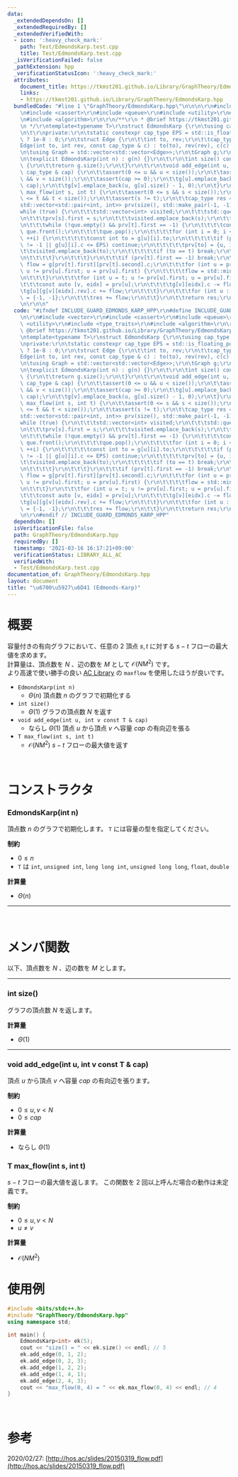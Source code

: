 ```yaml
---
data:
  _extendedDependsOn: []
  _extendedRequiredBy: []
  _extendedVerifiedWith:
  - icon: ':heavy_check_mark:'
    path: Test/EdmondsKarp.test.cpp
    title: Test/EdmondsKarp.test.cpp
  _isVerificationFailed: false
  _pathExtension: hpp
  _verificationStatusIcon: ':heavy_check_mark:'
  attributes:
    document_title: https://tkmst201.github.io/Library/GraphTheory/EdmondsKarp.hpp
    links:
    - https://tkmst201.github.io/Library/GraphTheory/EdmondsKarp.hpp
  bundledCode: "#line 1 \"GraphTheory/EdmondsKarp.hpp\"\n\n\n\r\n#include <vector>\r\
    \n#include <cassert>\r\n#include <queue>\r\n#include <utility>\r\n#include <type_traits>\r\
    \n#include <algorithm>\r\n\r\n/**\r\n * @brief https://tkmst201.github.io/Library/GraphTheory/EdmondsKarp.hpp\r\
    \n */\r\ntemplate<typename T>\r\nstruct EdmondsKarp {\r\n\tusing cap_type = T;\r\
    \n\t\r\nprivate:\r\n\tstatic constexpr cap_type EPS = std::is_floating_point<cap_type>()\
    \ ? 1e-8 : 0;\r\n\tstruct Edge {\r\n\t\tint to, rev;\r\n\t\tcap_type c;\r\n\t\t\
    Edge(int to, int rev, const cap_type & c) : to(to), rev(rev), c(c) {}\r\n\t};\r\
    \n\tusing Graph = std::vector<std::vector<Edge>>;\r\n\tGraph g;\r\n\t\r\npublic:\r\
    \n\texplicit EdmondsKarp(int n) : g(n) {}\r\n\t\r\n\tint size() const noexcept\
    \ {\r\n\t\treturn g.size();\r\n\t}\r\n\t\r\n\tvoid add_edge(int u, int v, const\
    \ cap_type & cap) {\r\n\t\tassert(0 <= u && u < size());\r\n\t\tassert(0 <= v\
    \ && v < size());\r\n\t\tassert(cap >= 0);\r\n\t\tg[u].emplace_back(v, g[v].size(),\
    \ cap);\r\n\t\tg[v].emplace_back(u, g[u].size() - 1, 0);\r\n\t}\r\n\t\r\n\tcap_type\
    \ max_flow(int s, int t) {\r\n\t\tassert(0 <= s && s < size());\r\n\t\tassert(0\
    \ <= t && t < size());\r\n\t\tassert(s != t);\r\n\t\tcap_type res = 0;\r\n\t\t\
    std::vector<std::pair<int, int>> prv(size(), std::make_pair(-1, -1));\r\n\t\t\
    while (true) {\r\n\t\t\tstd::vector<int> visited;\r\n\t\t\tstd::queue<int> que;\r\
    \n\t\t\tprv[s].first = s;\r\n\t\t\tvisited.emplace_back(s);\r\n\t\t\tque.emplace(s);\r\
    \n\t\t\twhile (!que.empty() && prv[t].first == -1) {\r\n\t\t\t\tconst int u =\
    \ que.front();\r\n\t\t\t\tque.pop();\r\n\t\t\t\tfor (int i = 0; i < static_cast<int>(g[u].size());\
    \ ++i) {\r\n\t\t\t\t\tconst int to = g[u][i].to;\r\n\t\t\t\t\tif (prv[to].first\
    \ != -1 || g[u][i].c <= EPS) continue;\r\n\t\t\t\t\tprv[to] = {u, i};\r\n\t\t\t\
    \t\tvisited.emplace_back(to);\r\n\t\t\t\t\tif (to == t) break;\r\n\t\t\t\t\tque.emplace(to);\r\
    \n\t\t\t\t}\r\n\t\t\t}\r\n\t\t\tif (prv[t].first == -1) break;\r\n\t\t\tcap_type\
    \ flow = g[prv[t].first][prv[t].second].c;\r\n\t\t\tfor (int u = prv[t].first;\
    \ u != prv[u].first; u = prv[u].first) {\r\n\t\t\t\tflow = std::min(flow, g[prv[u].first][prv[u].second].c);\r\
    \n\t\t\t}\r\n\t\t\tfor (int u = t; u != prv[u].first; u = prv[u].first) {\r\n\t\
    \t\t\tconst auto [v, eidx] = prv[u];\r\n\t\t\t\tg[v][eidx].c -= flow;\r\n\t\t\t\
    \tg[u][g[v][eidx].rev].c += flow;\r\n\t\t\t}\r\n\t\t\tfor (int u : visited) prv[u]\
    \ = {-1, -1};\r\n\t\t\tres += flow;\r\n\t\t}\r\n\t\treturn res;\r\n\t}\r\n};\r\
    \n\r\n\n"
  code: "#ifndef INCLUDE_GUARD_EDMONDS_KARP_HPP\r\n#define INCLUDE_GUARD_EDMONDS_KARP_HPP\r\
    \n\r\n#include <vector>\r\n#include <cassert>\r\n#include <queue>\r\n#include\
    \ <utility>\r\n#include <type_traits>\r\n#include <algorithm>\r\n\r\n/**\r\n *\
    \ @brief https://tkmst201.github.io/Library/GraphTheory/EdmondsKarp.hpp\r\n */\r\
    \ntemplate<typename T>\r\nstruct EdmondsKarp {\r\n\tusing cap_type = T;\r\n\t\r\
    \nprivate:\r\n\tstatic constexpr cap_type EPS = std::is_floating_point<cap_type>()\
    \ ? 1e-8 : 0;\r\n\tstruct Edge {\r\n\t\tint to, rev;\r\n\t\tcap_type c;\r\n\t\t\
    Edge(int to, int rev, const cap_type & c) : to(to), rev(rev), c(c) {}\r\n\t};\r\
    \n\tusing Graph = std::vector<std::vector<Edge>>;\r\n\tGraph g;\r\n\t\r\npublic:\r\
    \n\texplicit EdmondsKarp(int n) : g(n) {}\r\n\t\r\n\tint size() const noexcept\
    \ {\r\n\t\treturn g.size();\r\n\t}\r\n\t\r\n\tvoid add_edge(int u, int v, const\
    \ cap_type & cap) {\r\n\t\tassert(0 <= u && u < size());\r\n\t\tassert(0 <= v\
    \ && v < size());\r\n\t\tassert(cap >= 0);\r\n\t\tg[u].emplace_back(v, g[v].size(),\
    \ cap);\r\n\t\tg[v].emplace_back(u, g[u].size() - 1, 0);\r\n\t}\r\n\t\r\n\tcap_type\
    \ max_flow(int s, int t) {\r\n\t\tassert(0 <= s && s < size());\r\n\t\tassert(0\
    \ <= t && t < size());\r\n\t\tassert(s != t);\r\n\t\tcap_type res = 0;\r\n\t\t\
    std::vector<std::pair<int, int>> prv(size(), std::make_pair(-1, -1));\r\n\t\t\
    while (true) {\r\n\t\t\tstd::vector<int> visited;\r\n\t\t\tstd::queue<int> que;\r\
    \n\t\t\tprv[s].first = s;\r\n\t\t\tvisited.emplace_back(s);\r\n\t\t\tque.emplace(s);\r\
    \n\t\t\twhile (!que.empty() && prv[t].first == -1) {\r\n\t\t\t\tconst int u =\
    \ que.front();\r\n\t\t\t\tque.pop();\r\n\t\t\t\tfor (int i = 0; i < static_cast<int>(g[u].size());\
    \ ++i) {\r\n\t\t\t\t\tconst int to = g[u][i].to;\r\n\t\t\t\t\tif (prv[to].first\
    \ != -1 || g[u][i].c <= EPS) continue;\r\n\t\t\t\t\tprv[to] = {u, i};\r\n\t\t\t\
    \t\tvisited.emplace_back(to);\r\n\t\t\t\t\tif (to == t) break;\r\n\t\t\t\t\tque.emplace(to);\r\
    \n\t\t\t\t}\r\n\t\t\t}\r\n\t\t\tif (prv[t].first == -1) break;\r\n\t\t\tcap_type\
    \ flow = g[prv[t].first][prv[t].second].c;\r\n\t\t\tfor (int u = prv[t].first;\
    \ u != prv[u].first; u = prv[u].first) {\r\n\t\t\t\tflow = std::min(flow, g[prv[u].first][prv[u].second].c);\r\
    \n\t\t\t}\r\n\t\t\tfor (int u = t; u != prv[u].first; u = prv[u].first) {\r\n\t\
    \t\t\tconst auto [v, eidx] = prv[u];\r\n\t\t\t\tg[v][eidx].c -= flow;\r\n\t\t\t\
    \tg[u][g[v][eidx].rev].c += flow;\r\n\t\t\t}\r\n\t\t\tfor (int u : visited) prv[u]\
    \ = {-1, -1};\r\n\t\t\tres += flow;\r\n\t\t}\r\n\t\treturn res;\r\n\t}\r\n};\r\
    \n\r\n#endif // INCLUDE_GUARD_EDMONDS_KARP_HPP"
  dependsOn: []
  isVerificationFile: false
  path: GraphTheory/EdmondsKarp.hpp
  requiredBy: []
  timestamp: '2021-03-16 16:17:21+09:00'
  verificationStatus: LIBRARY_ALL_AC
  verifiedWith:
  - Test/EdmondsKarp.test.cpp
documentation_of: GraphTheory/EdmondsKarp.hpp
layout: document
title: "\u6700\u5927\u6D41 (Edmonds-Karp)"
---
```


# 概要

容量付きの有向グラフにおいて、任意の $2$ 頂点 $s, t$ に対する $s-t$ フローの最大値を求めます。  
計算量は、頂点数を $N$ 、辺の数を $M$ として $\mathcal{O}(NM^2)$ です。  
より高速で使い勝手の良い [AC Library](https://github.com/atcoder/ac-library) の `maxflow` を使用したほうが良いです。  

- `EdmondsKarp(int n)`
	- $\Theta(n)$ 頂点数 $n$ のグラフで初期化する
- `int size()`
	- $\Theta(1)$ グラフの頂点数 $N$ を返す
- `void add_edge(int u, int v const T & cap)`
	- ならし $\Theta(1)$ 頂点 $u$ から頂点 $v$ へ容量 $cap$ の有向辺を張る
- `T max_flow(int s, int t)`
	- $\mathcal{O}(NM^2)$ $s-t$ フローの最大値を返す

<br>

# コンストラクタ

### EdmondsKarp(int n)

頂点数 $n$ のグラフで初期化します。
`T` には容量の型を指定してください。  

**制約**

- $0 \leq n$
- `T` は `int`, `unsigned int`, `long long int`, `unsigned long long`, `float`, `double`

**計算量**

- $\Theta(n)$

---

<br>

# メンバ関数

以下、頂点数を $N$ 、辺の数を $M$ とします。  

---

### int size()

グラフの頂点数 $N$ を返します。  

**計算量**

- $\Theta(1)$

---

### void add_edge(int u, int v const T & cap)

頂点 $u$ から頂点 $v$ へ容量 $cap$ の有向辺を張ります。  

**制約**

- $0 \leq u, v < N$
- $0 \leq cap$

**計算量**

- ならし $\Theta(1)$

### T max_flow(int s, int t)

$s-t$ フローの最大値を返します。
この関数を $2$ 回以上呼んだ場合の動作は未定義です。  

**制約**

- $0 \leq u, v < N$
- $u \neq v$

**計算量**

- $\mathcal{O}(NM^2)$

# 使用例

```cpp
#include <bits/stdc++.h>
#include "GraphTheory/EdmondsKarp.hpp"
using namespace std;

int main() {
	EdmondsKarp<int> ek(5);
	cout << "size() = " << ek.size() << endl; // 5
	ek.add_edge(0, 1, 2);
	ek.add_edge(0, 2, 3);
	ek.add_edge(1, 2, 2);
	ek.add_edge(1, 4, 1);
	ek.add_edge(2, 4, 3);
	cout << "max_flow(0, 4) = " << ek.max_flow(0, 4) << endl; // 4
}
```

<br>

# 参考

2020/02/27: [http://hos.ac/slides/20150319_flow.pdf](http://hos.ac/slides/20150319_flow.pdf)  

<br>